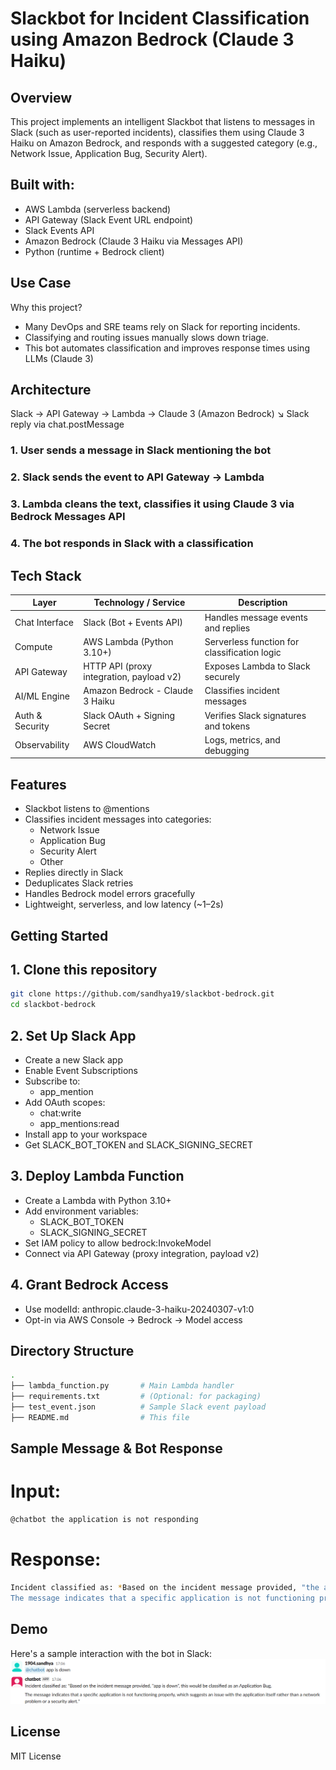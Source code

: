 # Slackbot for Incident Classification using Amazon Bedrock (Claude 3 Haiku)

## Overview
This project implements an intelligent Slackbot that listens to messages in Slack (such as user-reported incidents), classifies them using Claude 3 Haiku on Amazon Bedrock, and responds with a suggested category (e.g., Network Issue, Application Bug, Security Alert).

## Built with:

- AWS Lambda (serverless backend)
- API Gateway (Slack Event URL endpoint)
- Slack Events API
- Amazon Bedrock (Claude 3 Haiku via Messages API)
- Python (runtime + Bedrock client)

## Use Case
Why this project?
- Many DevOps and SRE teams rely on Slack for reporting incidents.
- Classifying and routing issues manually slows down triage.
- This bot automates classification and improves response times using LLMs (Claude 3)

## Architecture
Slack → API Gateway → Lambda → Claude 3 (Amazon Bedrock)
                             ↘ Slack reply via chat.postMessage

### 1. User sends a message in Slack mentioning the bot
### 2. Slack sends the event to API Gateway → Lambda
### 3. Lambda cleans the text, classifies it using Claude 3 via Bedrock Messages API
### 4. The bot responds in Slack with a classification

##  Tech Stack

| Layer            | Technology / Service                     | Description                                  |
|------------------|-------------------------------------------|----------------------------------------------|
| Chat Interface   | Slack (Bot + Events API)                 | Handles message events and replies           |
| Compute          | AWS Lambda (Python 3.10+)                | Serverless function for classification logic |
| API Gateway      | HTTP API (proxy integration, payload v2) | Exposes Lambda to Slack securely             |
| AI/ML Engine     | Amazon Bedrock - Claude 3 Haiku          | Classifies incident messages                 |
| Auth & Security  | Slack OAuth + Signing Secret             | Verifies Slack signatures and tokens         |
| Observability    | AWS CloudWatch                           | Logs, metrics, and debugging                 |


## Features
- Slackbot listens to @mentions
- Classifies incident messages into categories:
  - Network Issue
  - Application Bug
  - Security Alert
  - Other
- Replies directly in Slack
- Deduplicates Slack retries
- Handles Bedrock model errors gracefully
- Lightweight, serverless, and low latency (~1–2s)

## Getting Started
## 1. Clone this repository
```bash
git clone https://github.com/sandhya19/slackbot-bedrock.git
cd slackbot-bedrock
```
## 2. Set Up Slack App
- Create a new Slack app
- Enable Event Subscriptions
- Subscribe to:
  - app_mention
- Add OAuth scopes:
  - chat:write
  - app_mentions:read
- Install app to your workspace
- Get SLACK_BOT_TOKEN and SLACK_SIGNING_SECRET

## 3. Deploy Lambda Function
- Create a Lambda with Python 3.10+
- Add environment variables:
  - SLACK_BOT_TOKEN
  - SLACK_SIGNING_SECRET
- Set IAM policy to allow bedrock:InvokeModel
- Connect via API Gateway (proxy integration, payload v2)

## 4. Grant Bedrock Access
- Use modelId: anthropic.claude-3-haiku-20240307-v1:0
- Opt-in via AWS Console → Bedrock → Model access

## Directory Structure

```bash
.
├── lambda_function.py       # Main Lambda handler
├── requirements.txt         # (Optional: for packaging)
├── test_event.json          # Sample Slack event payload
├── README.md                # This file
```
## Sample Message & Bot Response
# Input:
```bash
@chatbot the application is not responding
```

# Response:
```bash
Incident classified as: *Based on the incident message provided, "the application is not responding, this would be classified as an Application Bug.
The message indicates that a specific application is not functioning properly, which suggests an issue with the application itself rather than a network problem or a security alert.*
```
## Demo
Here's a sample interaction with the bot in Slack:
![Slackbot Demo](slackbot-demo.png)


## License
MIT License


